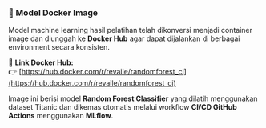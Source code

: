 ### 🐳 Model Docker Image

Model machine learning hasil pelatihan telah dikonversi menjadi container image dan diunggah ke **Docker Hub** agar dapat dijalankan di berbagai environment secara konsisten.

🔗 **Link Docker Hub:**  
👉 [https://hub.docker.com/r/revaile/randomforest_ci](https://hub.docker.com/r/revaile/randomforest_ci)

Image ini berisi model **Random Forest Classifier** yang dilatih menggunakan dataset Titanic dan dikemas otomatis melalui workflow **CI/CD GitHub Actions** menggunakan **MLflow**.
